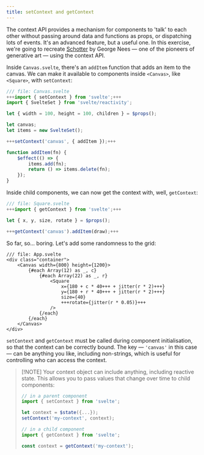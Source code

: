 ```yaml
---
title: setContext and getContext
---
```


The context API provides a mechanism for components to 'talk' to each other without passing around data and functions as props, or dispatching lots of events. It's an advanced feature, but a useful one. In this exercise, we're going to recreate [Schotter](https://collections.vam.ac.uk/item/O221321/schotter-print-nees-georg/) by George Nees — one of the pioneers of generative art — using the context API.

Inside `Canvas.svelte`, there's an `addItem` function that adds an item to the canvas. We can make it available to components inside `<Canvas>`, like `<Square>`, with `setContext`:

```js
/// file: Canvas.svelte
+++import { setContext } from 'svelte';+++
import { SvelteSet } from 'svelte/reactivity';

let { width = 100, height = 100, children } = $props();

let canvas;
let items = new SvelteSet();

+++setContext('canvas', { addItem });+++

function addItem(fn) {
	$effect(() => {
		items.add(fn);
		return () => items.delete(fn);
	});
}
```

Inside child components, we can now get the context with, well, `getContext`:

```js
/// file: Square.svelte
+++import { getContext } from 'svelte';+++

let { x, y, size, rotate } = $props();

+++getContext('canvas').addItem(draw);+++
```

So far, so... boring. Let's add some randomness to the grid:

```svelte
/// file: App.svelte
<div class="container">
	<Canvas width={800} height={1200}>
		{#each Array(12) as _, c}
			{#each Array(22) as _, r}
				<Square
					x={180 + c * 40+++ + jitter(r * 2)+++}
					y={180 + r * 40+++ + jitter(r * 2)+++}
					size={40}
					+++rotate={jitter(r * 0.05)}+++
				/>
			{/each}
		{/each}
	</Canvas>
</div>
```

`setContext` and `getContext` must be called during component initialisation, so that the context can be correctly bound. The key — `'canvas'` in this case — can be anything you like, including non-strings, which is useful for controlling who can access the context.

> [!NOTE] Your context object can include anything, including reactive state. This allows you to pass values that change over time to child components:
>
> ```js
> // in a parent component
> import { setContext } from 'svelte';
>
> let context = $state({...});
> setContext('my-context', context);
> ```
>
> ```js
> // in a child component
> import { getContext } from 'svelte';
>
> const context = getContext('my-context');
> ```

